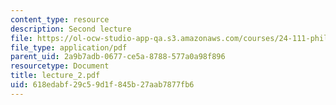 ```yaml
---
content_type: resource
description: Second lecture
file: https://ol-ocw-studio-app-qa.s3.amazonaws.com/courses/24-111-philosophy-of-quantum-mechanics-spring-2005/618edabf29c59d1f845b27aab7877fb6_lecture_2.pdf
file_type: application/pdf
parent_uid: 2a9b7adb-0677-ce5a-8788-577a0a98f896
resourcetype: Document
title: lecture_2.pdf
uid: 618edabf-29c5-9d1f-845b-27aab7877fb6
---
```

